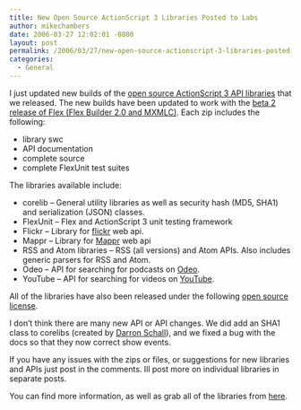 ```yaml
---
title: New Open Source ActionScript 3 Libraries Posted to Labs
author: mikechambers
date: 2006-03-27 12:02:01 -0800
layout: post
permalink: /2006/03/27/new-open-source-actionscript-3-libraries-posted-to-labs/
categories:
  - General
---
```



I just updated new builds of the [open source ActionScript 3 API libraries][1] that we released. The new builds have been updated to work with the [beta 2 release of Flex (Flex Builder 2.0 and MXMLC)][2]. Each zip includes the following:

*   library swc
*   API documentation
*   complete source
*   complete FlexUnit test suites

The libraries available include:  
<!--more-->

*   corelib &#8211; General utility libraries as well as security hash (MD5, SHA1) and serialization (JSON) classes.
*   FlexUnit &#8211; Flex and ActionScript 3 unit testing framework
*   Flickr &#8211; Library for [flickr][3] web api.
*   Mappr &#8211; Library for [Mappr][4] web api
*   RSS and Atom libraries &#8211; RSS (all versions) and Atom APIs. Also includes generic parsers for RSS and Atom.
*   Odeo &#8211; API for searching for podcasts on [Odeo][5].
*   YouTube &#8211; API for searching for videos on [YouTube][6].

All of the libraries have also been released under the following [open source license][7].

I don&#8217;t think there are many new API or API changes. We did add an SHA1 class to corelibs (created by [Darron Schall][8]), and we fixed a bug with the docs so that they now correct show events.

If you have any issues with the zips or files, or suggestions for new libraries and APIs just post in the comments. Ill post more on individual libraries in separate posts.

You can find more information, as well as grab all of the libraries from [here][1].

 [1]: http://labs.macromedia.com/wiki/index.php/ActionScript_3:resources:apis:libraries
 [2]: http://labs.macromedia.com/flexproductline/
 [3]: http://www.flickr.com/services/api/
 [4]: http://mappr.com/about/api.phtml
 [5]: http://www.odeo.com
 [6]: http://www.youtube.com/dev
 [7]: http://weblogs.macromedia.com/as_libraries/license.txt
 [8]: http://www.darronschall.com/